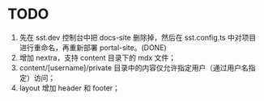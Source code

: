 # TODO

1. 先在 sst.dev 控制台中把 docs-site 删除掉，然后在 sst.config.ts 中对项目进行重命名，再重新部署 portal-site。(DONE)
2. 增加 nextra，支持 content 目录下的 mdx 文件；
3. content/[username]/private 目录中的内容仅允许指定用户（通过用户名指定）访问；
4. layout 增加 header 和 footer；
